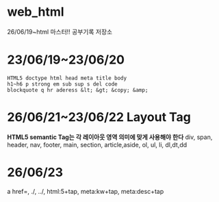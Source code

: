 # web_html
26/06/19~html 마스터!! 공부기록 저장소

# 23/06/19~23/06/20

```
HTML5 doctype html head meta title body
h1~h6 p strong em sub sup s del code
blockquote q hr aderess &lt; &gt; &copy; &amp;
```
# 26/06/21~23/06/22 Layout Tag
**HTML5 semantic Tag는 각 레이아웃 영역 의미에 맞게 사용해야 한다**
div, span, header, nav, footer, main, section, article,aside, 
ol, ul, li, dl,dt,dd

# 26/06/23 

a href=, ./, ../, html:5+tap, meta:kw+tap, meta:desc+tap
